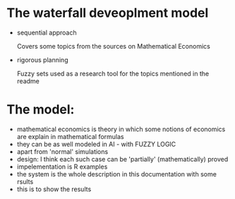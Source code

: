 # The waterfall deveoplment model

* sequential approach
  
  Covers some topics from the sources on Mathematical Economics
  
* rigorous planning
  
  Fuzzy sets used as a research tool for the topics mentioned in the readme
  

# The model:

* mathematical economics is theory in which some notions of economics are explain in mathematical formulas
* they can be as well modeled in AI - with FUZZY LOGIC
* apart from 'normal' simulations
* design: I think each such case can be 'partially' (mathematically) proved
* impelementation is R examples
* the system is the whole description in this documentation with some rsults
* this is to show the results

